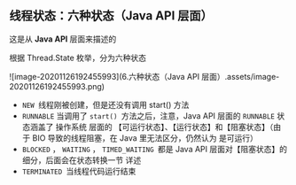 ## 线程状态：六种状态（Java API 层面）

这是从 **Java API** 层面来描述的

根据 Thread.State 枚举，分为六种状态

![image-20201126192455993](6.六种状态（Java API 层面）.assets/image-20201126192455993.png)

* `NEW `线程刚被创建，但是还没有调用 start() 方法
* `RUNNABLE` 当调用了 `start() `方法之后，注意，Java API 层面的 `RUNNABLE` 状态涵盖了 操作系统 层面的
  【可运行状态】、【运行状态】和【阻塞状态】（由于 BIO 导致的线程阻塞，在 Java 里无法区分，仍然认为
  是可运行）
* `BLOCKED` ， `WAITING` ， `TIMED_WAITING `都是 Java API 层面对【阻塞状态】的细分，后面会在状态转换一节
  详述
* `TERMINATED `当线程代码运行结束

